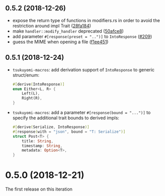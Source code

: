 ## 0.5.2 (2018-12-26)

* expose the return type of functions in modifiers.rs in order to avoid the restriction around impl Trait ([28fa184](https://github.com/tsukuyomi-rs/tsukuyomi/commit/28fa1840976d7ab638e61b3343e099af565067f0))
* make `handler::modify_handler` deprecated ([50afce8](https://github.com/tsukuyomi-rs/tsukuyomi/commit/50afce8b23bbd5d945c62e861b6afef2fb3c1143))
* add parameter `#[response(preset = "..")]` to `IntoResponse` ([#209](https://github.com/tsukuyomi-rs/tsukuyomi/pull/209))
* guess the MIME when opening a file ([f1ee451](https://github.com/tsukuyomi-rs/tsukuyomi/commit/f1ee451c5192ad48b010b7eba5df9f12d85130f5))

## 0.5.1 (2018-12-24)

* `tsukuyomi-macros`: add derivation support of `IntoResponse` to generic struct/enum:

  ```rust
  #[derive(IntoResponse)]
  enum Either<L, R> {
      Left(L),
      Right(R),
  }
  ```

* `tsukuyomi-macros`: add a parameter `#[response(bound = "...")]` to specify the additional trait bounds to derived impls:

  ```rust
  #[derive(Serialize, IntoResponse)]
  #[response(with = "json", bound = "T: Serialize")]
  struct Post<T> {
      title: String,
      timestamp: String,
      metadata: Option<T>,
  }
  ```

# 0.5.0 (2018-12-21)
The first release on this iteration
